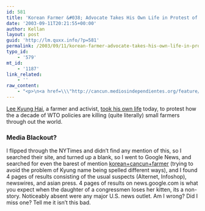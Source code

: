 ```yaml
---
id: 581
title: 'Korean Farmer &#038; Advocate Takes His Own Life in Protest of WTO'
date: '2003-09-11T20:21:55+00:00'
author: Kellan
layout: post
guid: 'http://lm.quxx.info/?p=581'
permalink: /2003/09/11/korean-farmer-advocate-takes-his-own-life-in-protest-of-wto/
typo_id:
    - '579'
mt_id:
    - '1187'
link_related:
    - ''
raw_content:
    - "<p>\n<a href=\\\"http://cancun.mediosindependientes.org/feature/display/462\\\">Lee Kyung Hai</a>, a farmer and activist, <a href=\\\"http://cancun.mediosindependientes.org/newswire/rate/414\\\">took his own life</a> today, to protest how the a decade of WTO policies are killing (quite literally) small farmers through out the world.\n</p>\n<p>\n<h3>Media Blackout?</h3>\nI flipped through the NYTimes and didn\\'t find any mention of this, so I searched their site, and turned up a blank, so I went to Google News, and searched for even the barest of mention <a href=\\\"http://news.google.com/news?q=korean+cancun+farmer\\\">korean+cancun+farmer</a> (trying to avoid the problem of Kyung name being spelled different ways), and I found 4 pages of results consisting of the usual suspects (Alternet, Infoshop), newswires, and asian press.  4 pages of results on news.google.com is what you expect when the daughter of a congressmen loses her kitten, its a non-story.  Noticeably absent were any major U.S. news outlet.   Am I wrong?  Did I miss one?  Tell me it isn\\'t this bad.\n</p>"
---
```


[Lee Kyung Hai](http://cancun.mediosindependientes.org/feature/display/462), a farmer and activist, [took his own life](http://cancun.mediosindependientes.org/newswire/rate/414) today, to protest how the a decade of WTO policies are killing (quite literally) small farmers through out the world.

### Media Blackout?

I flipped through the NYTimes and didn’t find any mention of this, so I searched their site, and turned up a blank, so I went to Google News, and searched for even the barest of mention [korean+cancun+farmer](http://news.google.com/news?q=korean+cancun+farmer) (trying to avoid the problem of Kyung name being spelled different ways), and I found 4 pages of results consisting of the usual suspects (Alternet, Infoshop), newswires, and asian press. 4 pages of results on news.google.com is what you expect when the daughter of a congressmen loses her kitten, its a non-story. Noticeably absent were any major U.S. news outlet. Am I wrong? Did I miss one? Tell me it isn’t this bad. 